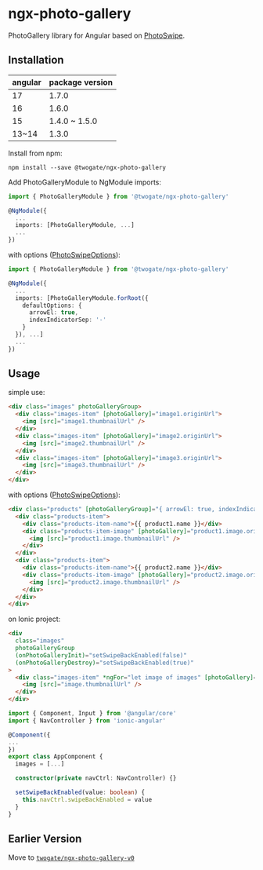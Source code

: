 # ngx-photo-gallery

PhotoGallery library for Angular based on [PhotoSwipe](http://photoswipe.com/).

## Installation

| angular | package version |
| ------- | --------------- |
| 17      | 1.7.0           |
| 16      | 1.6.0           |
| 15      | 1.4.0 ~ 1.5.0   |
| 13~14   | 1.3.0           |

Install from npm:

```
npm install --save @twogate/ngx-photo-gallery
```

Add PhotoGalleryModule to NgModule imports:

```ts
import { PhotoGalleryModule } from '@twogate/ngx-photo-gallery'

@NgModule({
  ...
  imports: [PhotoGalleryModule, ...]
  ...
})
```

with options ([PhotoSwipeOptions](https://photoswipe.com/documentation/options.html)):

```ts
import { PhotoGalleryModule } from '@twogate/ngx-photo-gallery'

@NgModule({
  ...
  imports: [PhotoGalleryModule.forRoot({
    defaultOptions: {
      arrowEl: true,
      indexIndicatorSep: '-'
    }
  }), ...]
  ...
})
```

## Usage

simple use:

```html
<div class="images" photoGalleryGroup>
  <div class="images-item" [photoGallery]="image1.originUrl">
    <img [src]="image1.thumbnailUrl" />
  </div>
  <div class="images-item" [photoGallery]="image2.originUrl">
    <img [src]="image2.thumbnailUrl" />
  </div>
  <div class="images-item" [photoGallery]="image3.originUrl">
    <img [src]="image3.thumbnailUrl" />
  </div>
</div>
```

with options ([PhotoSwipeOptions](https://photoswipe.com/documentation/options.html)):

```html
<div class="products" [photoGalleryGroup]="{ arrowEl: true, indexIndicatorSep: ' - ' }">
  <div class="products-item">
    <div class="products-item-name">{{ product1.name }}</div>
    <div class="products-item-image" [photoGallery]="product1.image.originUrl">
      <img [src]="product1.image.thumbnailUrl" />
    </div>
  </div>
  <div class="products-item">
    <div class="products-item-name">{{ product2.name }}</div>
    <div class="products-item-image" [photoGallery]="product2.image.originUrl">
      <img [src]="product2.image.thumbnailUrl" />
    </div>
  </div>
</div>
```

on Ionic project:

```html
<div
  class="images"
  photoGalleryGroup
  (onPhotoGalleryInit)="setSwipeBackEnabled(false)"
  (onPhotoGalleryDestroy)="setSwipeBackEnabled(true)"
>
  <div class="images-item" *ngFor="let image of images" [photoGallery]="image.originUrl">
    <img [src]="image.thumbnailUrl" />
  </div>
</div>
```

```ts
import { Component, Input } from '@angular/core'
import { NavController } from 'ionic-angular'

@Component({
...
})
export class AppComponent {
  images = [...]

  constructor(private navCtrl: NavController) {}

  setSwipeBackEnabled(value: boolean) {
    this.navCtrl.swipeBackEnabled = value
  }
}
```

## Earlier Version

Move to [`twogate/ngx-photo-gallery-v0`](https://github.com/twogate/ngx-photo-gallery-v0)
